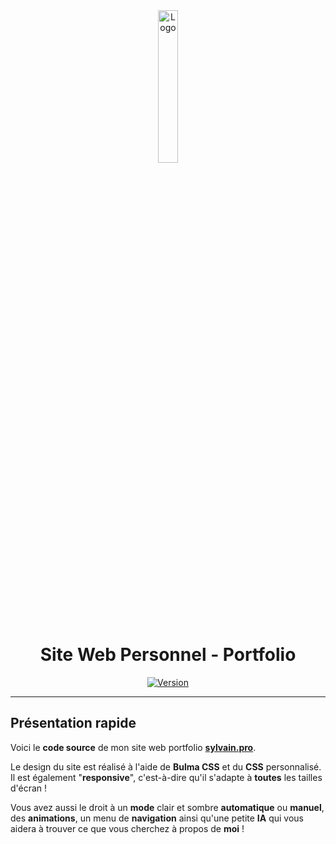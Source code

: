 <div align="center">
  <a href="https://sylvain.pro"><img src="https://sylvain.pro/assets/images/logo.png" alt="Logo" width="25%" height="auto"/></a>

  # Site Web Personnel - Portfolio
  [![Version](https://custom-icon-badges.demolab.com/badge/Version%20:-v2.7.6-6479ee?logo=sylvain&labelColor=23272A)](https://github.com/20syldev/portfolio/releases/latest)
</div>

---

## Présentation rapide
Voici le **code source** de mon site web portfolio **[sylvain.pro](https://sylvain.pro)**.  

Le design du site est réalisé à l'aide de **Bulma CSS** et du **CSS** personnalisé. Il est également "**responsive**", c'est-à-dire qu'il s'adapte à **toutes** les tailles d'écran !

Vous avez aussi le droit à un **mode** clair et sombre **automatique** ou **manuel**, des **animations**, un menu de **navigation** ainsi qu'une petite **IA** qui vous aidera à trouver ce que vous cherchez à propos de **moi** !